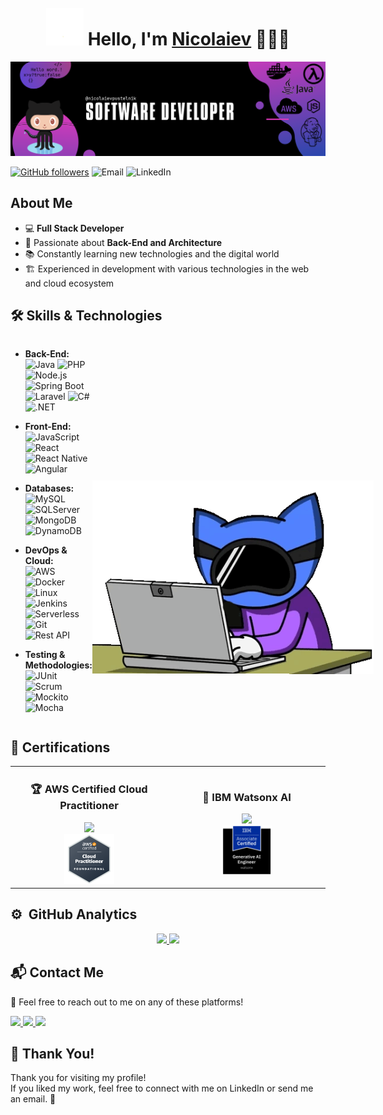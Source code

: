 <div align="center">
<h1 align="center"> <img src="assets/wave.gif" width="60px" style="margin-top: 10px;" /> Hello, I'm <a href="https://www.linkedin.com/in/nbpustelnik">Nicolaiev</a> 👨🏻‍💻</h1>
</div>
<img src="assets/banner.png">

[![GitHub followers](https://img.shields.io/github/followers/nicolaievpustelnik?style=social)](https://github.com/nicolaievpustelnik)
![Email](https://img.shields.io/badge/Email-nicolaievbrito%40gmail.com-red)
![LinkedIn](https://img.shields.io/badge/LinkedIn-nbpustelnik-blue?style=flat-square&logo=linkedin)

## About Me

- 💻 **Full Stack Developer**
- 🚀 Passionate about **Back-End and Architecture**
- 📚 Constantly learning new technologies and the digital world
- 🏗️ Experienced in development with various technologies in the web and cloud ecosystem


## 🛠️ Skills & Technologies

<div style="display: flex; justify-content: space-between; align-items: center;">
  <div>
  
- **Back-End:**  
  ![Java](https://img.shields.io/badge/Java-007396?style=flat&logo=java&logoColor=white) ![PHP](https://img.shields.io/badge/PHP-777BB4?style=flat&logo=php&logoColor=white) ![Node.js](https://img.shields.io/badge/Node.js-339933?style=flat&logo=node.js&logoColor=white) ![Spring Boot](https://img.shields.io/badge/Spring%20Boot-6DB33F?style=flat&logo=spring-boot&logoColor=white) ![Laravel](https://img.shields.io/badge/Laravel-EF4135?style=flat&logo=laravel&logoColor=white) ![C#](https://img.shields.io/badge/C%23-239120?style=flat&logo=c-sharp&logoColor=white) ![.NET](https://img.shields.io/badge/.NET-512BD4?style=flat&logo=.net&logoColor=white)

- **Front-End:**  
  ![JavaScript](https://img.shields.io/badge/JavaScript-F7DF1E?style=flat&logo=javascript&logoColor=black) ![React](https://img.shields.io/badge/React-61DAFB?style=flat&logo=react&logoColor=black) ![React Native](https://img.shields.io/badge/React%20Native-61DAFB?style=flat&logo=react&logoColor=black) ![Angular](https://img.shields.io/badge/Angular-DD0031?style=flat&logo=angular&logoColor=white)

- **Databases:**  
  ![MySQL](https://img.shields.io/badge/MySQL-4479A1?style=flat&logo=mysql&logoColor=white) ![SQLServer](https://img.shields.io/badge/Microsoft%20SQL%20Server-CC2927?style=flat&logo=microsoft-sql-server&logoColor=white) ![MongoDB](https://img.shields.io/badge/MongoDB-47A248?style=flat&logo=mongodb&logoColor=white) ![DynamoDB](https://img.shields.io/badge/Amazon%20DynamoDB-4053D6?style=flat&logo=amazon-dynamodb&logoColor=white)

- **DevOps & Cloud:**  
  ![AWS](https://img.shields.io/badge/AWS-232F3E?style=flat&logo=amazon-aws&logoColor=white) ![Docker](https://img.shields.io/badge/Docker-2496ED?style=flat&logo=docker&logoColor=white) ![Linux](https://img.shields.io/badge/Linux-FCC624?style=flat&logo=linux&logoColor=black) ![Jenkins](https://img.shields.io/badge/Jenkins-D24939?style=flat&logo=jenkins&logoColor=white) ![Serverless](https://img.shields.io/badge/Serverless-0A4E8C?style=flat&logo=serverless&logoColor=white) ![Git](https://img.shields.io/badge/Git-F05032?style=flat&logo=git&logoColor=white) ![Rest API](https://img.shields.io/badge/REST%20API-25C2A0?style=flat&logo=api&logoColor=black)

- **Testing & Methodologies:**  
  ![JUnit](https://img.shields.io/badge/JUnit-25A162?style=flat&logo=junit&logoColor=white) ![Scrum](https://img.shields.io/badge/Scrum-FF0000?style=flat&logo=scrum&logoColor=white) ![Mockito](https://img.shields.io/badge/Mockito-4A4A4A?style=flat&logo=mockito&logoColor=white) ![Mocha](https://img.shields.io/badge/Mocha-8D6748?style=flat&logo=mocha&logoColor=white)

  </div>

  <div style="flex-shrink: 0;">
    <img src="assets/gifcode.gif" width="450" style="float: right; margin-bottom: -150px;">
  </div>
</div>



## 🏅 Certifications  

<table width="100%">
  <tr>
    <td align="center" width="50%">
      <h3>🏆 AWS Certified Cloud Practitioner</h3>
      <img src="https://img.shields.io/badge/AWS%20Certified%20Cloud%20Practitioner-Aws%20Certified-green"><br>
      <img src="assets/aws.png" width="80">
    </td>
    <td align="center" width="50%">
      <h3>🤖 IBM Watsonx AI</h3>
      <img src="https://img.shields.io/badge/IBM%20Watsonx%20AI-Certified-blue"><br>
      <img src="assets/ibm-ai.png" width="80">
    </td>
  </tr>
</table>



## ⚙️ &nbsp;GitHub Analytics

<p align="center">
<a href="https://github.com/nicolaievpustelnik">
  <img height="180em" src="https://github-readme-stats-eight-theta.vercel.app/api?username=nicolaievpustelnik&show_icons=true&theme=algolia&include_all_commits=true&count_private=true"/>
  <img height="180em" src="https://github-readme-stats-eight-theta.vercel.app/api/top-langs/?username=nicolaievpustelnik&layout=compact&langs_count=8&theme=algolia"/>
</a>
</p>

## 📬 Contact Me  

💬 Feel free to reach out to me on any of these platforms!  

<a href="mailto:nicolaievbrito@gmail.com">
  <img src="https://img.shields.io/badge/Gmail-D14836?style=for-the-badge&logo=gmail&logoColor=white">
</a>
<a href="https://www.linkedin.com/in/nbpustelnik">
  <img src="https://img.shields.io/badge/LinkedIn-0077B5?style=for-the-badge&logo=linkedin&logoColor=white">
</a>
<a href="https://github.com/nicolaievpustelnik">
  <img src="https://img.shields.io/badge/GitHub-181717?style=for-the-badge&logo=github&logoColor=white">
</a>

## 🙌 Thank You!

Thank you for visiting my profile!  
If you liked my work, feel free to connect with me on LinkedIn or send me an email. 🚀  